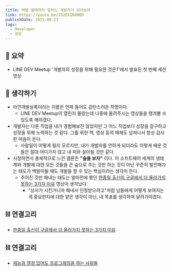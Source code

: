 ```yaml
---
title: 백발 될때까지 일하는 개발자가 되어보자
link: https://youtu.be/I92EXIR8H6M
publishDate: 2021-08-23
tags: 
  - developer
  - 성장
---
```


## 📝 요약 
- LINE DEV Meetup '개발자의 성장을 위해 필요한 것은?'에서 발표된 첫 번째 세션 영상 


## 🤔 생각하기   
- 라인개발실록이라는 이름은 언제 들어도 감탄스러운 작명이다.  
  - LINE DEV Meetup이 열린지 몰랐는데 나중에 올려주시는 영상들을 챙겨볼 수 있도록 해야겠다. 
- 개발자는 다른 직업을 내가 경험해보진 않았지만 그 어느 직업보다 성장을 갈구하고 성장을 위해 노력하는 것 같다. 그를 위한 책, 영상 등의 매체도 넘쳐나서 항상 감사한 마음이 든다. 
  - 사람일이 어떻게 될지 모르지만, 내가 개발자를 안하게 되더라도 이렇게 배운 것들은 절대 어디가지 않고 내 피와 살이될 것만 같다.  
- 시청하면서 총체적으로 느낀 결론은 **"숲을 보자"** 이다. 이 소프트웨어 세계의 생태계와 개발에 대한 모든 것들을 큰 숲으로 주는 것만 하는 것이 아닌 꾸준히 발전해가는 태도가 백발이될 때도 개발을 할 수 있는 핵심이라는 생각이 든다.  
  - 주어진 것만 해내는 태도는 얼마전에 봤던 [한중일 출신이 구글에서 더 올라가지 못하는 3가지 이유](https://youtu.be/BgaWOzvH49A) 영상이 생각났다.  
    - "상사가 시킨거니까 해내서 인정받으려고"처럼 남들에게 어떻게 보여지는게 중요한지에 대한 얕은 생각이 아닌, 내 목표를 생각하며 달려가야겠다.    

## ⛓ 연결고리 
- [한중일 출신이 구글에서 더 올라가지 못하는 3가지 이유](https://youtu.be/BgaWOzvH49A) 

## ⛓️ 연결고리
- [재능과 열정 없어도 프로그래밍을 하는 사람들](../Dev/programming-doesnt-require-talent-or-even-passion.md)
